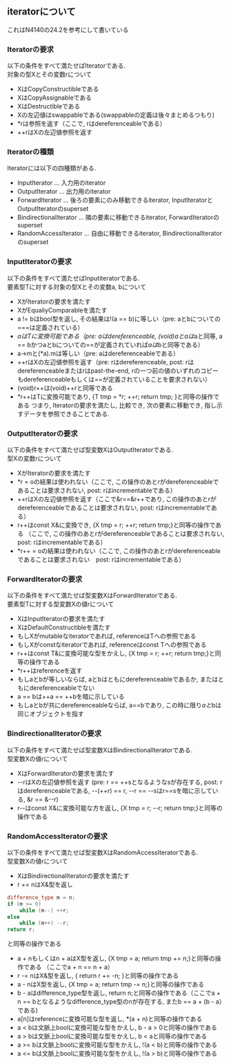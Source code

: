 ## iteratorについて
これはN4140の24.2を参考にして書いている

### Iteratorの要求
以下の条件をすべて満たせばIteratorである.  
対象の型Xとその変数rについて
* XはCopyConstructibleである
* XはCopyAssignableである
* XはDestructibleである
* Xの左辺値はswappableである(swappableの定義は後々まとめるつもり)
* *rは参照を返す（ここで, rはdereferenceableである）
* ++rはXの左辺値参照を返す

### Iteratorの種類
Iteratorには以下の四種類がある.  
* InputIterator ... 入力用のiterator
* OutputIterator ... 出力用のiterator
* ForwardIterator ... 後ろの要素にのみ移動できるiterator, InputIteratorとOutputIteratorのsuperset
* BindirectionalIterator ... 隣の要素に移動できるiterator, ForwardIteratorのsuperset
* RandomAccessIterator ... 自由に移動できるiterator, BindirectionalIteratorのsuperset

### InputIteratorの要求
以下の条件をすべて満たせばInputiteratorである.  
要素型Tに対する対象の型Xとその変数a, bについて
* XがIteratorの要求を満たす
* XがEqualiyComparableを満たす
* a != bはbool型を返し, その結果は!(a == b)に等しい（pre: aとbについての===は定義されている）
* *aはTに変換可能である（pre: aはdereferenceable, (void)*aと*aは*aと同等, a == bかつaとbについての==が定義されていれば*aは*bと同等である）
* a->mと(*a).mは等しい（pre: aはdereferenceableである）
* ++rはXの左辺値参照を返す（pre: rはdereferenceable, post: rはdereferenceableまたはrはpast-the-end, rの一つ前の値のいずれのコピーもdereferenceableもしくは==が定義されていることを要求されない）
* (void)r++は(void)++rと同等である
* *r++はTに変換可能であり, {T tmp = *r; ++r; return tmp; }と同等の操作である
つまり, Iteratorの要求を満たし, 比較でき, 次の要素に移動でき, 指し示すデータを参照できることである.

### OutputIteratorの要求
以下の条件をすべて満たせば型変数XはOutputIteratorである.  
型Xの変数rについて
* XがIteratorの要求を満たす
* *r = oの結果は使われない（ここで, この操作のあとrがdereferenceableであることは要求されない, post: rはincrementableである）
* ++rはXの左辺値参照を返す（ここで&r==&r++であり, この操作のあとrがdereferenceableであることは要求されない, post: rはincrementableである）
* r++はconst X&に変換でき, {X tmp = r; ++r; return tmp;}と同等の操作である （ここで, この操作のあとrがdereferenceableであることは要求されない, post: rはincrementableである）
* *r++ = oの結果は使われない（ここで, この操作のあとrがdereferenceableであることは要求されない　post: rはincrementableである）

### ForwardIteratorの要求
以下の条件をすべて満たせば型変数XはForwardIteratorである.  
要素型Tに対する型変数Xの値rについて
* XはInputIteratorの要求を満たす
* XはDefaultConstructibleを満たす
* もしXがmutableなiteratorであれば, referenceはTへの参照である
* もしXがconstなiteratorであれば, referenceはconst Tへの参照である
* r++はconst T&に変換可能な型をかえし, {X tmp = r; ++r; return tmp;}と同等の操作である
* *r++はreferenceを返す
* もしaとbが等しいならば, aとbはともにdereferenceableであるか, またはともにdereferenceableでない
* a == bは++a == ++bを暗に示している
* もしaとbが共にdereferenceableならば, a==bであり, この時に限り*aと*bは同じオブジェクトを指す

### BindirectionalIteratorの要求
以下の条件をすべて満たせば型変数XはBindirectionalIteratorである.  
型変数Xの値rについて
* XはForwardIteratorの要求を満たす
* --rはXの左辺値参照を返す (pre: r == ++sとなるようなsが存在する, post: rはdereferenceableである, --(++r) == r, --r == --sはr==sを暗に示している, &r == &--r)
* r--はconst X&に変換可能な方を返し, {X tmp = r; --r; return tmp;}と同等の操作である

### RandomAccessIteratorの要求
以下の条件をすべて満たせば型変数XはRandomAccessIteratorである.  
型変数Xの値rについて
* XはBindirectionalIteratorの要求を満たす
* r += nはX&型を返し
```cpp
difference_type m = n;
if (m >= 0)
    while (m--) ++r;
else
    while (m++) --r;
return r;
```
と同等の操作である
* a + nもしくはn + aはX型を返し, {X tmp = a; return tmp += n;}と同等の操作である （ここでa + n == n + a）
* r -= nはX&型を返し, { return r += -n; }と同等の操作である
* a - nはX型を返し, {X tmp = a; return tmp -= n;}と同等の操作である
* b - aはdifference_type型を返し, return n;と同等の操作である（ここでa + n == bとなるようなdifference_type型のnが存在する, またb == a + (b  - a）である)
* a[n]はreferenceに変換可能な型を返し, *(a + n)と同等の操作である
* a < bは文脈上boolに変換可能な型をかえし, b - a > 0と同等の操作である
* a > bは文脈上boolに変換可能な型をかえし, b < aと同等の操作である
* a >= bは文脈上boolに変換可能な型をかえし, !(a < b)と同等の操作である
* a <= bは文脈上boolに変換可能な型をかえし, !(a > b)と同等の操作である




